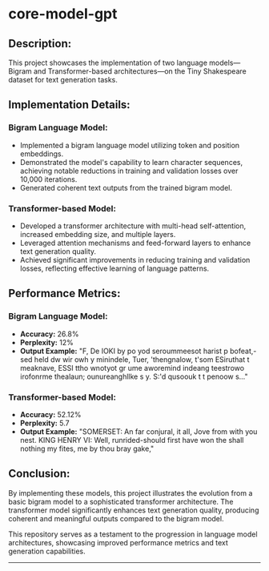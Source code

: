 # core-model-gpt
## Description:
This project showcases the implementation of two language models—Bigram and Transformer-based architectures—on the Tiny Shakespeare dataset for text generation tasks.

## Implementation Details:
### Bigram Language Model:
- Implemented a bigram language model utilizing token and position embeddings.
- Demonstrated the model's capability to learn character sequences, achieving notable reductions in training and validation losses over 10,000 iterations.
- Generated coherent text outputs from the trained bigram model.

### Transformer-based Model:
- Developed a transformer architecture with multi-head self-attention, increased embedding size, and multiple layers.
- Leveraged attention mechanisms and feed-forward layers to enhance text generation quality.
- Achieved significant improvements in reducing training and validation losses, reflecting effective learning of language patterns.

## Performance Metrics:
### Bigram Language Model:
- **Accuracy:** 26.8%
- **Perplexity:** 12%
- **Output Example:** "F,
De IOKI by po yod seroummeesot harist p bofeat,-sed held dw wir owh y minindele,
Tuer, 'thengnalow, t'som ESiruthat t meaknave, ESSI ttho wnotyot gr ume aworemind indeang teestrowo irofonrme thealaun; ounureanghllke s y.
S:'d qusoouk t t penoow s..."

### Transformer-based Model:
- **Accuracy:** 52.12%
- **Perplexity:** 5.7
- **Output Example:** "SOMERSET:
An far conjural, it all, Jove from with you nest.
KING HENRY VI:
Well, runrided-should first have won the shall nothing my fites, me by thou bray gake,"

## Conclusion:
By implementing these models, this project illustrates the evolution from a basic bigram model to a sophisticated transformer architecture. The transformer model significantly enhances text generation quality, producing coherent and meaningful outputs compared to the bigram model.

This repository serves as a testament to the progression in language model architectures, showcasing improved performance metrics and text generation capabilities.

---

